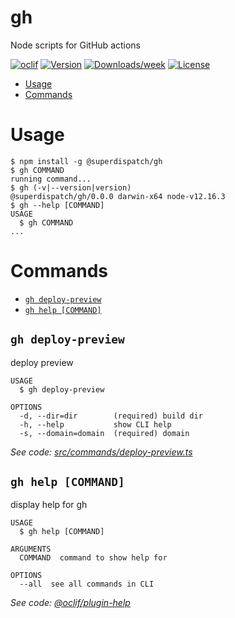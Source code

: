 # gh

Node scripts for GitHub actions

[![oclif](https://img.shields.io/badge/cli-oclif-brightgreen.svg)](https://oclif.io)
[![Version](https://img.shields.io/npm/v/gh.svg)](https://npmjs.org/package/@superdispatch/gh)
[![Downloads/week](https://img.shields.io/npm/dw/gh.svg)](https://npmjs.org/package/@superdispatch/gh)
[![License](https://img.shields.io/npm/l/gh.svg)](https://github.com/superdispatch/superdispatch/js-tools/blob/master/package.json)

<!-- toc -->

- [Usage](#usage)
- [Commands](#commands)
<!-- tocstop -->

# Usage

<!-- usage -->

```sh-session
$ npm install -g @superdispatch/gh
$ gh COMMAND
running command...
$ gh (-v|--version|version)
@superdispatch/gh/0.0.0 darwin-x64 node-v12.16.3
$ gh --help [COMMAND]
USAGE
  $ gh COMMAND
...
```

<!-- usagestop -->

# Commands

<!-- commands -->

- [`gh deploy-preview`](#gh-deploy-preview)
- [`gh help [COMMAND]`](#gh-help-command)

## `gh deploy-preview`

deploy preview

```
USAGE
  $ gh deploy-preview

OPTIONS
  -d, --dir=dir        (required) build dir
  -h, --help           show CLI help
  -s, --domain=domain  (required) domain
```

_See code: [src/commands/deploy-preview.ts](https://github.com/superdispatch/js-tools/blob/v0.0.0/src/commands/deploy-preview.ts)_

## `gh help [COMMAND]`

display help for gh

```
USAGE
  $ gh help [COMMAND]

ARGUMENTS
  COMMAND  command to show help for

OPTIONS
  --all  see all commands in CLI
```

_See code: [@oclif/plugin-help](https://github.com/oclif/plugin-help/blob/v3.2.0/src/commands/help.ts)_

<!-- commandsstop -->
